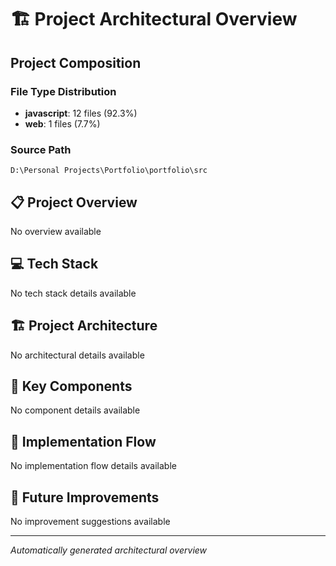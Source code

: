# 🏗️ Project Architectural Overview

## Project Composition

### File Type Distribution
- **javascript**: 12 files (92.3%)
- **web**: 1 files (7.7%)

### Source Path
`D:\Personal Projects\Portfolio\portfolio\src`

## 📋 Project Overview
No overview available

## 💻 Tech Stack
No tech stack details available

## 🏗️ Project Architecture
No architectural details available

## 🧩 Key Components
No component details available

## 🔀 Implementation Flow
No implementation flow details available

## 🚀 Future Improvements
No improvement suggestions available

---

*Automatically generated architectural overview*
